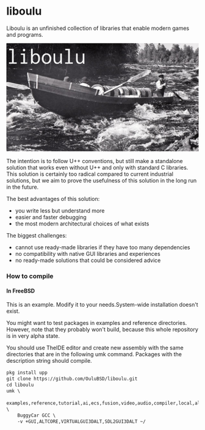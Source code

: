 # liboulu
Liboulu is an unfinished collection of libraries that enable modern games and programs. 

![Banner](https://raw.githubusercontent.com/OuluBSD/liboulu/main/doc/banner_210419.jpg)

The intention is to follow U++ conventions, but still make a standalone solution that works even without U++ and only with standard C libraries.
This solution is certainly too radical compared to current industrial solutions, but we aim to prove the usefulness of this solution in the long run in the future. 

The best advantages of this solution:
- you write less but understand more
- easier and faster debugging
- the most modern architectural choices of what exists

The biggest challenges:
- cannot use ready-made libraries if they have too many dependencies
- no compatibility with native GUI libraries and experiences
- no ready-made solutions that could be considered advice 



### How to compile

#### In FreeBSD
This is an example. Modify it to your needs.System-wide installation doesn't exist.

You might want to test packages in examples and reference directories. However, note that they probably won't build, because this whole repository is in very alpha state.

You should use TheIDE editor and create new assembly with the same directories that are in the following umk command. Packages with the description string should compile.
```
pkg install upp
git clone https://github.com/OuluBSD/liboulu.git
cd liboulu
umk \
	examples,reference,tutorial,ai,ecs,fusion,video,audio,compiler,local,alt,uppsrc,/usr/local/share/upp/uppsrc \
	BuggyCar GCC \
	-v +GUI,ALTCORE,VIRTUALGUI3DALT,SDL2GUI3DALT ~/
```
